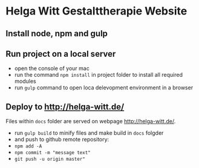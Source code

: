 # Helga Witt Gestalttherapie Website

## Install node, npm and gulp

## Run project on a local server
- open the console of your mac
- run the command `npm install` in project folder to install all required modules
- run `gulp` command to open loca delevopment environment in a browser

## Deploy to http://helga-witt.de/
Files within `docs` folder are served on webpage http://helga-witt.de/.

- run `gulp build` to minify files and make build in `docs` folgder
- and push to github remote repository:
- `npm add -A`
- `npm commit -m "message text"`
- `git push -u origin master"`